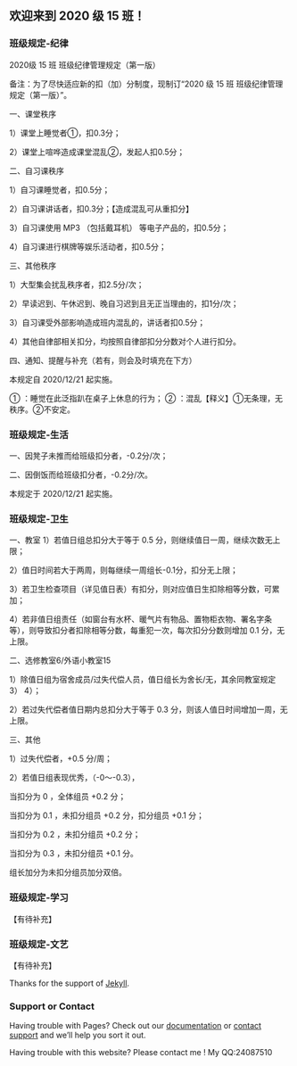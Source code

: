 ## 欢迎来到 2020 级 15 班！


### 班级规定-纪律
2020级 15 班
班级纪律管理规定（第一版）

备注：为了尽快适应新的扣（加）分制度，现制订“2020 级 15 班 班级纪律管理规定（第一版）”。

一、课堂秩序

1）课堂上睡觉者①，扣0.3分；

2）课堂上喧哗造成课堂混乱②，发起人扣0.5分；

二、自习课秩序

1）自习课睡觉者，扣0.5分；

2）自习课讲话者，扣0.3分；【造成混乱可从重扣分】

3）自习课使用 MP3 （包括戴耳机） 等电子产品的，扣0.5分；

4）自习课进行棋牌等娱乐活动者，扣0.5分；

三、其他秩序

1）大型集会扰乱秩序者，扣2.5分/次；

2）早读迟到、午休迟到、晚自习迟到且无正当理由的，扣1分/次；


3）自习课受外部影响造成班内混乱的，讲话者扣0.5分；

4）其他自律部相关扣分，均按照自律部扣分分数对个人进行扣分。

四、通知、提醒与补充（若有，则会及时填充在下方）

本规定自 2020/12/21 起实施。








①	：睡觉在此泛指趴在桌子上休息的行为；
②	：混乱【释义】①无条理，无秩序。②不安定。

### 班级规定-生活

一、因凳子未推而给班级扣分者，-0.2分/次；

二、因倒饭而给班级扣分者，-0.2分/次。

本规定于 2020/12/21 起实施。

### 班级规定-卫生

一、教室
1）若值日组总扣分大于等于 0.5 分，则继续值日一周，继续次数无上限；

2）值日时间若大于两周，则每继续一周组长-0.1分，扣分无上限；

3）若卫生检查项目（详见值日表）有扣分，则对应值日生扣除相等分数，可累加；

4）若非值日组责任（如窗台有水杯、暖气片有物品、置物柜衣物、署名字条等），则导致扣分者扣除相等分数，每重犯一次，每次扣分分数则增加 0.1 分，无上限。

二、选修教室6/外语小教室15

1）除值日组为宿舍成员/过失代偿人员，值日组长为舍长/无，其余同教室规定 3） 4）；

2）若过失代偿者值日期内总扣分大于等于 0.3 分，则该人值日时间增加一周，无上限。

三、其他

1）过失代偿者，+0.5 分/周；

2）若值日组表现优秀，（-0～-0.3），

当扣分为 0 ，全体组员 +0.2 分；

当扣分为 0.1 ，未扣分组员 +0.2 分，扣分组员 +0.1 分；

当扣分为 0.2 ，未扣分组员 +0.2 分；

当扣分为 0.3 ，未扣分组员 +0.1 分。

组长加分为未扣分组员加分双倍。

### 班级规定-学习

【有待补充】

### 班级规定-文艺

【有待补充】





Thanks for the support of [Jekyll](https://jekyllrb.com/).

### Support or Contact

Having trouble with Pages? Check out our [documentation](https://docs.github.com/categories/github-pages-basics/) or [contact support](https://github.com/contact) and we’ll help you sort it out.

Having trouble with this website? Please contact me ! My QQ:24087510
